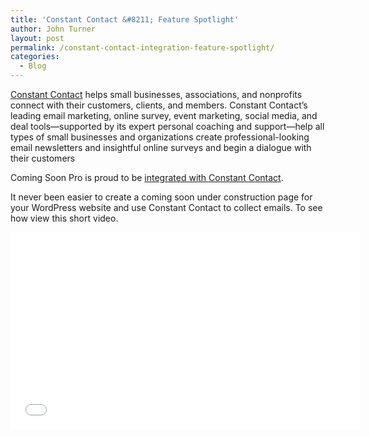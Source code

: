 ```yaml
---
title: 'Constant Contact &#8211; Feature Spotlight'
author: John Turner
layout: post
permalink: /constant-contact-integration-feature-spotlight/
categories:
  - Blog
---
```

[Constant Contact][1] helps small businesses, associations, and nonprofits connect with their customers, clients, and members. Constant Contact&#8217;s leading email marketing, online survey, event marketing, social media, and deal tools—supported by its expert personal coaching and support—help all types of small businesses and organizations create professional-looking email newsletters and insightful online surveys and begin a dialogue with their customers

Coming Soon Pro is proud to be [integrated with Constant Contact][2].

It never been easier to create a coming soon under construction page for your WordPress website and use Constant Contact to collect emails. To see how view this short video.

<iframe width="560" height="315" src="//www.youtube.com/embed/nSUDbWVFYsE" frameborder="0" allowfullscreen></iframe>

 [1]: http://www.constantcontact.com
 [2]: /features/#feature12
